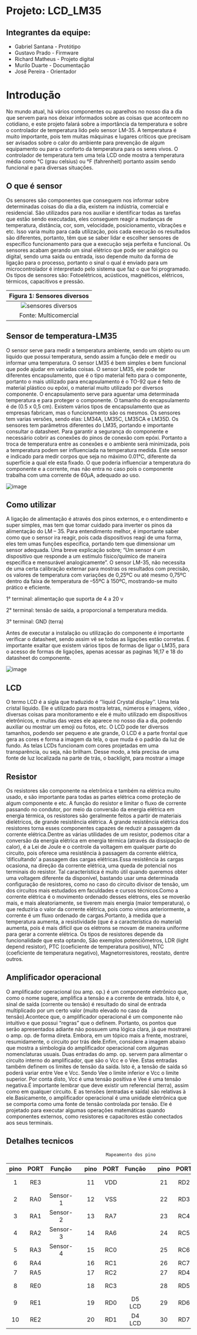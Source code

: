 # Projeto: LCD_LM35
## Integrantes da equipe:
* Gabriel Santana - Protótipo
* Gustavo Prado   - Firmware
* Richard Matheus - Projeto digital
* Murilo Duarte   - Documentação
* José Pereira    - Orientador  

# Introdução
No mundo atual, há vários componentes ou aparelhos no nosso dia a dia que servem para nos deixar informados sobre as coisas que acontecem no cotidiano, e este projeto falará sobre a importância da temperatura e sobre o controlador de temperatura lido pelo sensor LM-35. A temperatura é muito importante, pois tem muitas máquinas e lugares críticos que precisam ser avisados sobre o calor do ambiente para prevenção de algum equipamento ou para o conforto da temperatura para os seres vivos. O controlador de temperatura tem uma tela LCD onde mostra a temperatura média como °C (grau celsius) ou °F (fahrenheit) portanto assim sendo funcional e para diversas situações. 


## O que é sensor 
 Os sensores são componentes que conseguem nos informar sobre determinadas coisas do dia a dia, existem na indústria, comercial e residencial. São utilizados para nos auxiliar e identificar todas as tarefas que estão sendo executadas, eles conseguem reagir a mudanças de temperatura, distância, cor, som, velocidade, posicionamento, vibrações e etc. Isso varia muito para cada utilização, pois cada execução os resultados são diferentes, portanto, têm que se saber lidar e escolher sensores de específico funcionamento para que a execução seja perfeita e funcional. Os sensores acabam gerando um sinal elétrico que pode ser analógico ou digital, sendo uma saída ou entrada, isso depende muito da forma de ligação para o processo, portanto o sinal o qual é enviado para um microcontrolador é interpretado pelo sistema que faz o que foi programado. Os tipos de sensores são: Fotoelétricos, acústicos, magnéticos, elétricos, térmicos, capacitivos e pressão.
 
 | Figura 1: Sensores diversos |
 |:--:|
 |![sensores diversos](https://user-images.githubusercontent.com/88776127/161050897-636e7124-d012-4e44-ab9f-8773d3e0c6e8.png)|
 | Fonte: Multicomercial |
    

## Sensor de temperatura-LM35

O sensor serve para medir a temperatura ambiente, sendo um objeto ou um liquido que possui temperatura, sendo assim a função dele e medir ou informar uma temperatura. O sensor LM35 é bem simples e bem funcional que pode ajudar em variadas coisas. O sensor LM35, ele pode ter diferentes encapsulamento, que é o tipo material feito para o componente, portanto o mais utilizado para encapsulamento é o TO-92  que é feito de material plástico ou epóxi, o material muito utilizado por diversos componente. O encapsulamento serve para aguentar uma determinada temperatura e para proteger o componente. O tamanho do encapsulamento é de (0.5 x 0,5 cm). Existem vários tipos de encapsulamento que as empresas fabricam, mas o funcionamento são os mesmos. Os sensores tem varias versões, sendo elas: LM34A, LM35C, LM35CA e LM35D. Os sensores tem parâmetros diferentes do LM35, portando e importante consultar o datasheet. Para garantir a segurança do componente e necessário cobrir as conexões do pinos de conexão com epóxi. Portanto a troca de temperatura entre as conexões e o ambiente será minimizada, pois a temperatura podem ser influenciada na temperatura medida. Este sensor e indicado para medir corpos que seja no máximo 0.01°C, diferente da superfície a qual ele esta fixado. O que poderia influenciar a temperatura do componente e a corrente, mas não entra no caso pois o componente trabalha com uma corrente de 60μA, adequado ao uso.

 ![image](https://user-images.githubusercontent.com/88776127/161051123-69a14a18-eb50-4477-9970-21256ae9c0d5.png)

                                               
## Como utilizar

A ligação de alimentação é através dos pinos externos, e o entendimento e super simples, mas tem que tomar cuidado para inverter os pinos da alimentação do LM – 35. Para entendimento melhor, é importante saber como que o sensor ira reagir, pois cada dispositivos reagi de uma forma, eles tem umas funções especifica, portando tem que dimensionar um sensor adequada. Uma breve explicação sobre; “Um sensor é um dispositivo que responde a um estímulo físico/químico de maneira específica e mensurável analogicamente”. O sensor LM-35, não necessita de uma certa calibração externar para mostras os resultados com precisão, os valores de temperatura com variações de 0,25ºC ou até mesmo 0,75ºC dentro da faixa de temperatura de –55ºC à 150ºC, mostrando-se muito prático e eficiente.

1° terminal: alimentação que suporta de 4 a 20 v

2° terminal: tensão de saída, a proporcional a temperatura medida.

3° terminal: GND (terra)

Antes de executar a instalação ou utilização do componente é importante verificar o datasheet, sendo assim vê se todas as ligações estão corretas. É importante exaltar que existem vários tipos de formas de ligar o LM35, para o acesso de formas de ligações, apenas acessar as paginas 16,17 e 18 do datasheet do componente. 

![image](https://user-images.githubusercontent.com/88776127/161051374-116ae812-b708-4e56-9eee-2e6f48d32ee6.png)

## LCD

O termo LCD é a sigla que traduzido é ‘’liquid Crystal display’’. Uma tela cristal liquido. Ele e utilizado para mostra letras, números e imagens, vídeo , diversas coisas para monitoramento e ele é muito utilizado em dispositivos eletrônicos, e muitas das vezes ele aparece no nosso dia a dia, podendo auxiliar ou mostrar um emoji ou fotos, etc. O LCD pode ter diversos tamanhos, podendo ser pequeno e ate grande, O LCD é a parte frontal que gera as cores e forma a imagem da tela, o que muda é o padrão da luz de fundo. As telas LCDs funcionam com cores projetadas em uma transparência, ou seja, não brilham. Desse modo, a tela precisa de uma fonte de luz localizada na parte de trás, o backlight, para mostrar a image

## Resistor 

Os resistores são componente na eletrônica e também na elétrica muito usado, e são importante para todas as partes elétrica como proteção de algum componente e etc. 	A função do resistor e limitar o fluxo de corrente passando no condutor, por meio da conversão da energia elétrica em energia térmica, os resistores são geralmente feitos a partir de materiais dielétricos, de grande resistência elétrica. A grande resistência elétrica dos resistores torna esses componentes capazes de reduzir a passagem da corrente elétrica.Dentre as várias utilidades de um resistor, podemos citar a conversão da energia elétrica em energia térmica (através da dissipação de calor), é a Lei de Joule e o controle da voltagem em qualquer parte do circuito, pois oferece uma resistência à passagem da corrente elétrica, ‘dificultando’ a passagem das cargas elétricas.Essa resistência às cargas ocasiona, na direção da corrente elétrica, uma queda de potencial nos terminais do resistor. Tal característica é muito útil quando queremos obter uma voltagem diferente da disponível, bastando usar uma determinada configuração de resistores, como no caso do circuito divisor de tensão, um dos circuitos mais estudados em faculdades e cursos técnicos.Como a corrente elétrica é o movimento ordenado desses elétrons, eles se moverão mais, e mais aleatoriamente, se tiverem mais energia (maior temperatura), o que reduziria o valor da corrente elétrica, pois como vimos anteriormente, a corrente é um fluxo ordenado de cargas.Portanto, à medida que a temperatura aumenta, a resistividade (que é a característica do material) aumenta, pois é mais difícil que os elétrons se movam de maneira uniforme para gerar a corrente elétrica. Os tipos de resistores depende da funcionalidade que esta optando, São exemplos potenciômetros, LDR (light depend resistor), PTC (coeficiente de temperatura positivo), NTC (coeficiente de temperatura negativo), Magnetorresistores, reostato, dentre outros.

## Amplificador operacional

O amplificador operacional (ou amp. op.) é um componente eletrônico que, como o nome sugere, amplifica a tensão e a corrente de entrada. Isto é, o sinal de saída (corrente ou tensão) é resultado do sinal de entrada multiplicado por um certo valor (muito elevado no caso da tensão).Acontece que, o amplificador operacional é um componente não intuitivo e que possui “regras” que o definem. Portanto, os pontos que serão apresentados adiante não possuem uma lógica clara, já que mostrarei o amp. op. de forma direta. Embora, em um tópico mais a frente, mostrarei, resumidamente, o circuito por trás dele.Enfim, considere a imagem abaixo que mostra a simbologia do amplificador operacional com algumas nomenclaturas usuais. Duas entradas do amp. op. servem para alimentar o circuito interno do amplificador, que são o Vcc e o Vee. Estas entradas também definem os limites de tensão da saída. Isto é, a tensão de saída só poderá variar entre Vee e Vcc. Sendo Vee o limite inferior e Vcc o limite superior. Por conta disto, Vcc é uma tensão positiva e Vee é uma tensão negativa.É importante lembrar que deve existir um referencial (terra), assim como em qualquer circuito. E as tensões (entradas e saída) são relativas à ele.Basicamente, o amplificador operacional é uma unidade eletrônica que se comporta como uma fonte de tensão controlada por tensão. Ele é projetado para executar algumas operações matemáticas quando componentes externos, como resistores e capacitores estão conectados aos seus terminais.

## Detalhes tecnicos 


                                          Mapeamento dos pino 


|pino|PORT|Função| |pino|PORT|Função| |pino|PORT|Função|         |pino|PORT|Função|  	  		
|:--:|:--:|:--:|--|:---:|:--:|:--:|   --|:---:|:--:|:--:|        --|:---:|:--:|:--:|
| 1 | RE3 | ||  11| VDD |  |          | 21 | RD2 | D6 LCD |      |  31| VSS  |
| 2 | RA0 | Sensor-1 | | 12 | VSS |  || 22 | RD3 | D7 LCD |      | 32 | VDD |  |
| 3 | RA1 | Sensor-2 | | 13 | RA7 |  || 23 | RC4 |  |            |  33| RB0 |  |
| 4 | RA2 | Sensor-3 | | 14 | RA6 | | | 24 | RC5 | |             |  34| RB1 |  |
| 5 | RA3 | Sensor-4 | | 15 | RC0 | | | 25 | RC6 | |             |  35| RB2 |  |
| 6 | RA4 |  | | 16 | RC1 |  |        | 26 | RC7 | |             |  36| RB3 |  |
| 7 | RA5 |  | | 17 | RC2 |  |        | 27 | RD4 | RS LCD |      |  37| RB4 |  |
| 8 | RE0 |  | | 18 | RC3 |  |        | 28 | RD5 | EN LCD |      |  38| RB5 |  |
| 9 | RE1 |  | | 19 | RD0 | D5 LCD |  |  29| RD6 |  |            |  39| RB6 |  |
| 10 | RE2 | | | 20 | RD1 | D4 LCD |  |  30| RD7 |  |            |  40| RB7 |  |

































                                                


                                           










